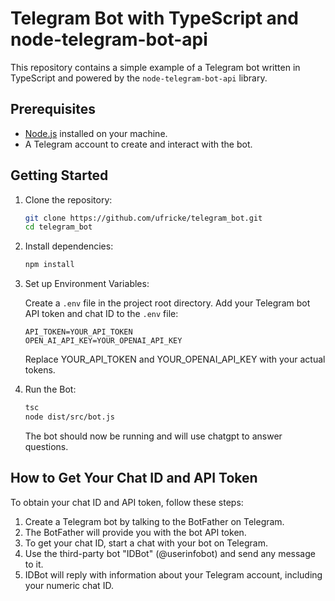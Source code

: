 # Telegram Bot with TypeScript and node-telegram-bot-api

This repository contains a simple example of a Telegram bot written in TypeScript and powered by the `node-telegram-bot-api` library.

## Prerequisites

- [Node.js](https://nodejs.org) installed on your machine.
- A Telegram account to create and interact with the bot.

## Getting Started

1. Clone the repository:

    ```bash
    git clone https://github.com/ufricke/telegram_bot.git
    cd telegram_bot
    ```

2. Install dependencies:
    ```bash
    npm install
    ```

3. Set up Environment Variables:

    Create a `.env` file in the project root directory.
    Add your Telegram bot API token and chat ID to the `.env` file:
    ```
    API_TOKEN=YOUR_API_TOKEN
    OPEN_AI_API_KEY=YOUR_OPENAI_API_KEY
    ```
    Replace YOUR_API_TOKEN and YOUR_OPENAI_API_KEY with your actual tokens.

4. Run the Bot:
    ```bash
    tsc
    node dist/src/bot.js
    ```
    The bot should now be running and will use chatgpt to answer questions.

## How to Get Your Chat ID and API Token
To obtain your chat ID and API token, follow these steps:

1. Create a Telegram bot by talking to the BotFather on Telegram.
2. The BotFather will provide you with the bot API token.
3. To get your chat ID, start a chat with your bot on Telegram.
4. Use the third-party bot "IDBot" (@userinfobot) and send any message to it.
5. IDBot will reply with information about your Telegram account, including your numeric chat ID.